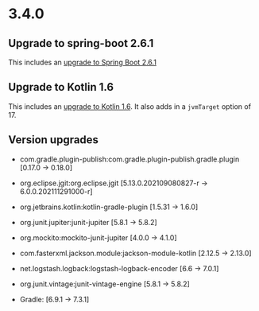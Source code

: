 # 3.4.0

## Upgrade to spring-boot 2.6.1 

This includes an [upgrade to Spring Boot 2.6.1](https://github.com/spring-projects/spring-boot/releases/tag/v2.6.1.RELEASE)

## Upgrade to Kotlin 1.6

This includes an [upgrade to Kotlin 1.6](https://blog.jetbrains.com/kotlin/2021/11/kotlin-1-6-0-is-released/). It also adds in a `jvmTarget` option of 17.

## Version upgrades
- com.gradle.plugin-publish:com.gradle.plugin-publish.gradle.plugin [0.17.0 -> 0.18.0]
- org.eclipse.jgit:org.eclipse.jgit [5.13.0.202109080827-r -> 6.0.0.202111291000-r]
- org.jetbrains.kotlin:kotlin-gradle-plugin [1.5.31 -> 1.6.0]
- org.junit.jupiter:junit-jupiter [5.8.1 -> 5.8.2]
- org.mockito:mockito-junit-jupiter [4.0.0 -> 4.1.0]
- com.fasterxml.jackson.module:jackson-module-kotlin [2.12.5 -> 2.13.0]
- net.logstash.logback:logstash-logback-encoder [6.6 -> 7.0.1]
- org.junit.vintage:junit-vintage-engine [5.8.1 -> 5.8.2]

- Gradle: [6.9.1 -> 7.3.1]

